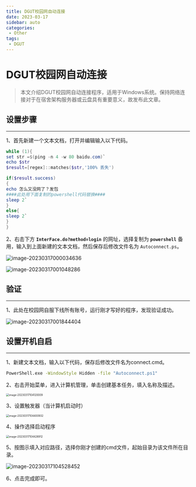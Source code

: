 ```yaml
---
title: DGUT校园网自动连接
date: 2023-03-17
sidebar: auto
categories:
 - Other
tags:
 - DGUT
---
```


# DGUT校园网自动连接

> 本文介绍DGUT校园网自动连接程序，适用于Windows系统。保持网络连接对于在宿舍架构服务器或云盘具有重要意义，故发布此文章。

## 设置步骤

----

1、首先新建一个文本文档，打开并编辑输入以下代码。

```powershell
while (1){
set str =$(ping -n 4 -w 80 baidu.com)`
echo $str
$result=[regex]::matches($str,'100% 丢失')

if($result.success)
{
echo 怎么又没网了？发包
####此处用下面复制的powershell代码替换####
sleep 2`
}
else{
sleep 2`
}
}
```



2、右击下方 **`InterFace.do?method=login`** 的网址，选择复制为 **`powershell`** 备用，输入到上面新建的文本文档，然后保存后修改文件名为 `Autoconnect.ps`。

![image-20230317000034636](http://cdn.shenghao.xyz/img/blog/image-20230317000034636.png)

![image-20230317001048286](http://cdn.shenghao.xyz/img/blog/image-20230317001048286.png)

## 验证

---

1、此处在校园网自服下线所有账号，运行刚才写好的程序，发现验证成功。

![image-20230317001844404](http://cdn.shenghao.xyz/img/blog/image-20230317001844404.png)

## 设置开机自启

---

1、新建文本文档，输入以下代码，保存后修改文件名为connect.cmd。

```cmd
PowerShell.exe -WindowStyle Hidden -file "Autoconnect.ps1"
```

2、右击开始菜单，进入计算机管理，单击创建基本任务，填入名称及描述。

<img src="http://cdn.shenghao.xyz/img/blog/image-20230317104120009.png" alt="image-20230317104120009" style="zoom:50%;" />

3、设置触发器（当计算机启动时）

<img src="http://cdn.shenghao.xyz/img/blog/image-20230317104400932.png" alt="image-20230317104400932" style="zoom:50%;" />

4、操作选择启动程序

<img src="http://cdn.shenghao.xyz/img/blog/image-20230317104426912.png" alt="image-20230317104426912" style="zoom:50%;" />

5、按图示填入对应路径，选择你刚才创建的cmd文件，起始目录为该文件所在目录。

![image-20230317104528452](http://cdn.shenghao.xyz/img/blog/image-20230317104528452.png)

6、点击完成即可。





